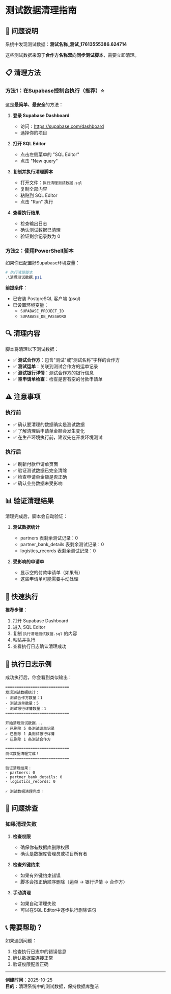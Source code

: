 # 测试数据清理指南

## 🎯 问题说明

系统中发现测试数据：**测试名称_测试_17613555386.624714**

这些测试数据来源于**合作方名称双向同步测试脚本**，需要立即清理。

## 📋 清理方法

### 方法1：在Supabase控制台执行（推荐）⭐

这是**最简单、最安全**的方法：

1. **登录 Supabase Dashboard**
   - 访问：https://supabase.com/dashboard
   - 选择你的项目

2. **打开 SQL Editor**
   - 点击左侧菜单的 "SQL Editor"
   - 点击 "New query"

3. **复制并执行清理脚本**
   - 打开文件：`执行清理测试数据.sql`
   - 复制全部内容
   - 粘贴到 SQL Editor
   - 点击 "Run" 执行

4. **查看执行结果**
   - 检查输出日志
   - 确认测试数据已清理
   - 验证剩余记录数为 0

### 方法2：使用PowerShell脚本

如果你已配置好Supabase环境变量：

```powershell
# 执行清理脚本
.\清理测试数据.ps1
```

**前提条件**：
- 已安装 PostgreSQL 客户端 (psql)
- 已设置环境变量：
  - `SUPABASE_PROJECT_ID`
  - `SUPABASE_DB_PASSWORD`

## 🔍 清理内容

脚本将清理以下测试数据：

- ✅ **测试合作方**：包含"测试"或"测试名称"字样的合作方
- ✅ **测试运单**：关联到测试合作方的运单记录
- ✅ **测试银行详情**：测试合作方的银行信息
- ✅ **空申请单检查**：检查是否有空的付款申请单

## ⚠️ 注意事项

### 执行前
- ✅ 确认要清理的数据确实是测试数据
- ✅ 了解清理后申请单金额会发生变化
- ✅ 在生产环境执行前，建议先在开发环境测试

### 执行后
- ✅ 刷新付款申请单页面
- ✅ 验证测试数据已完全清除
- ✅ 检查申请单金额是否正确
- ✅ 确认业务数据未受影响

## 📊 验证清理结果

清理完成后，脚本会自动验证：

1. **测试数据统计**
   - partners 表剩余测试记录：0
   - partner_bank_details 表剩余测试记录：0
   - logistics_records 表剩余测试记录：0

2. **受影响的申请单**
   - 显示空的付款申请单（如果有）
   - 这些申请单可能需要手动处理

## 🚀 快速执行

**推荐步骤**：

1. 打开 Supabase Dashboard
2. 进入 SQL Editor
3. 复制 `执行清理测试数据.sql` 的内容
4. 粘贴并执行
5. 查看执行日志确认清理成功

## 📝 执行日志示例

成功执行后，你会看到类似输出：

```
============================
发现测试数据统计：
- 测试合作方数量：1
- 测试运单数量：5
- 测试银行详情数量：1
============================

开始清理测试数据...
✓ 已删除 5 条测试运单记录
✓ 已删除 1 条测试银行详情
✓ 已删除 1 条测试合作方

============================
测试数据清理完成！
============================

验证清理结果：
- partners: 0
- partner_bank_details: 0
- logistics_records: 0

✓ 测试数据清理完成！
```

## 🔧 问题排查

### 如果清理失败

1. **检查权限**
   - 确保你有数据库删除权限
   - 确认是数据库管理员或项目所有者

2. **检查外键约束**
   - 如果有外键约束错误
   - 脚本会按正确顺序删除（运单 → 银行详情 → 合作方）

3. **手动清理**
   - 如果自动清理失败
   - 可以在SQL Editor中逐步执行删除语句

## 📞 需要帮助？

如果遇到问题：
1. 检查执行日志中的错误信息
2. 确认数据库连接正常
3. 验证权限配置正确

---

**创建时间**：2025-10-25  
**目的**：清理系统中的测试数据，保持数据库整洁

